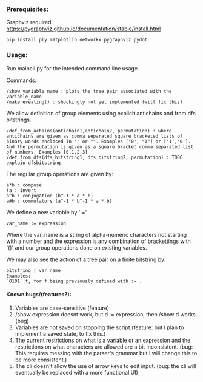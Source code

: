 ### Prerequisites:

Graphviz required:
https://pygraphviz.github.io/documentation/stable/install.html
```
pip install ply matplotlib networkx pygraphviz pydot
```
### Usage:
Run maincli.py for the intended command line usage.

Commands:
```
/show variable_name : plots the tree pair associated with the variable_name 
/makerevealing() : shockingly not yet implemented (will fix this)
```
We allow definition of group elements using explicit antichains and from dfs bitstrings.

```
/def_from_achains(antichain1,antichain2, permutation) : where antichains are given as comma separated square bracketed lists of binary words enclosed in '' or "". Examples ["0", "1"] or ['1','0']. And the permutation is given as a square bracket comma separated list of numbers. Examples [0,1,2,3]
/def_from_dfs(dfs_bitstring1, dfs_bitstring2, permutation) : TODO explain dfsbitstring

```
The regular group operations are given by:
```
a*b : compose
!a : invert
a^b : conjugation (b^-1 * a * b)
a#b : commutators (a^-1 * b^-1 * a * b)
```

We define a new variable by ':='
```
var_name := expression
``` 

Where the var\_name is a string of alpha-numeric characters not starting with a number and the expression is any combination of brackettings with '()' and our group operations done on existing variables.

We may also see the action of a tree pair on a finite bitstring by:
```
bitstring | var_name 
Examples: 
`0101`|f, for f being previously defined with := .
```

#### Known bugs/(features?):
1. Variables are case-sensitive (feature)
2. /show expression doesnt work, but d := expression, then /show d works. (bug)
3. Variables are not saved on stopping the script.(feature: but I plan to implement a saved state, to fix this.)
4. The current restrictions on what is a variable or an expression and the restrictions on what characters are allowed are a bit inconsistent. (bug: This requires messing with the parser's grammar but I will change this to be more consistent.)
5. The cli doesn't allow the use of arrow keys to edit input. (bug: the cli will eventually be replaced with a more functional UI)

